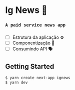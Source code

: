 # Ig News 📰
### `A paid service news app`

###

- [ ] Estrutura da aplicação ⚙️
- [ ] Componentização 🧩
- [ ] Consumindo API 🗣

## Getting Started

```bash
$ yarn create next-app ignews
$ yarn dev
```
